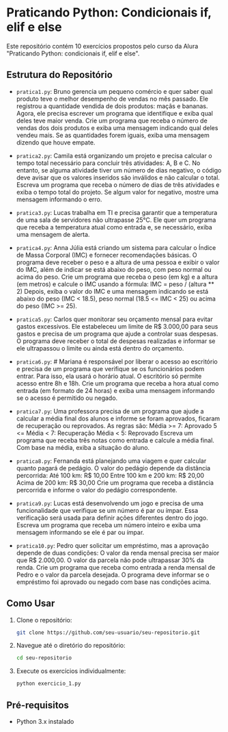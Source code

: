 # Praticando Python: Condicionais if, elif e else

Este repositório contém 10 exercícios propostos pelo curso da Alura "Praticando Python: condicionais if, elif e else".

## Estrutura do Repositório

- `pratica1.py`: 
 Bruno gerencia um pequeno comércio e quer saber qual produto teve o melhor desempenho de vendas no mês passado. Ele registrou a quantidade vendida de dois produtos: maçãs e bananas. Agora, ele precisa escrever um programa que identifique e exiba qual deles teve maior venda. Crie um programa que receba o número de vendas dos dois produtos e exiba uma mensagem indicando qual deles vendeu mais. Se as quantidades forem iguais, exiba uma mensagem dizendo que houve empate.

- `pratica2.py`: 
Camila está organizando um projeto e precisa calcular o tempo total necessário para concluir três atividades: A, B e C. No entanto, se alguma atividade tiver um número de dias negativo, o código deve avisar que os valores inseridos são inválidos e não calcular o total.
Escreva um programa que receba o número de dias de três atividades e exiba o tempo total do projeto. Se algum valor for negativo, mostre uma mensagem informando o erro.

- `pratica3.py`: 
Lucas trabalha em TI e precisa garantir que a temperatura de uma sala de servidores não ultrapasse 25°C. Ele quer um programa que receba a temperatura atual como entrada e, se necessário, exiba uma mensagem de alerta.

- `pratica4.py`: 
Anna Júlia está criando um sistema para calcular o Índice de Massa Corporal (IMC) e fornecer recomendações básicas. O programa deve receber o peso e a altura de uma pessoa e exibir o valor do IMC, além de indicar se está abaixo do peso, com peso normal ou acima do peso. Crie um programa que receba o peso (em kg) e a altura (em metros) e calcule o IMC usando a fórmula: IMC = peso / (altura ** 2) Depois, exiba o valor do IMC e uma mensagem indicando se está abaixo do peso (IMC < 18.5), peso normal (18.5 <= IMC < 25) ou acima do peso (IMC >= 25).

- `pratica5.py`: 
Carlos quer monitorar seu orçamento mensal para evitar gastos excessivos. Ele estabeleceu um limite de R$ 3.000,00 para seus gastos e precisa de um programa que ajude a controlar suas despesas. O programa deve receber o total de despesas realizadas e informar se ele ultrapassou o limite ou ainda está dentro do orçamento.

- `pratica6.py`: # Mariana é responsável por liberar o acesso ao escritório e precisa de um programa que verifique se os funcionários podem entrar. Para isso, ela usará o horário atual. O escritório só permite acesso entre 8h e 18h. Crie um programa que receba a hora atual como entrada (em formato de 24 horas) e exiba uma mensagem informando se o acesso é permitido ou negado.

- `pratica7.py`:
Uma professora precisa de um programa que ajude a calcular a média final dos alunos e informe se foram aprovados, ficaram de recuperação ou reprovados. As regras são:
Média >= 7: Aprovado
5 <= Média < 7: Recuperação
Média < 5: Reprovado
Escreva um programa que receba três notas como entrada e calcule a média final. Com base na média, exiba a situação do aluno.

- `pratica8.py`: 
Fernanda está planejando uma viagem e quer calcular quanto pagará de pedágio. O valor do pedágio depende da distância percorrida:
Até 100 km: R$ 10,00
Entre 100 km e 200 km: R$ 20,00
Acima de 200 km: R$ 30,00
Crie um programa que receba a distância percorrida e informe o valor do pedágio correspondente.

- `pratica9.py`: 
Lucas está desenvolvendo um jogo e precisa de uma funcionalidade que verifique se um número é par ou ímpar. Essa verificação será usada para definir ações diferentes dentro do jogo. Escreva um programa que receba um número inteiro e exiba uma mensagem informando se ele é par ou ímpar.

- `pratica10.py`: 
Pedro quer solicitar um empréstimo, mas a aprovação depende de duas condições:
O valor da renda mensal precisa ser maior que R$ 2.000,00.
O valor da parcela não pode ultrapassar 30% da renda.
Crie um programa que receba como entrada a renda mensal de Pedro e o valor da parcela desejada. O programa deve informar se o empréstimo foi aprovado ou negado com base nas condições acima.

## Como Usar

1. Clone o repositório:
    ```bash
    git clone https://github.com/seu-usuario/seu-repositorio.git
    ```
2. Navegue até o diretório do repositório:
    ```bash
    cd seu-repositorio
    ```
3. Execute os exercícios individualmente:
    ```bash
    python exercicio_1.py
    ```

## Pré-requisitos

- Python 3.x instalado